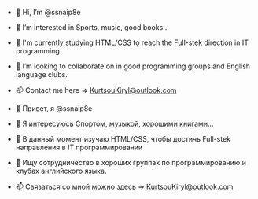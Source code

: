 - 👋 Hi, I’m @ssnaip8e
- 👀 I’m interested in Sports, music, good books...
- 🌱 I'm currently studying HTML/CSS to reach the Full-stek direction in IT programming
- 💞️ I’m looking to collaborate on in good programming groups and English language clubs.
- 📫 Contact me here => KurtsouKiryl@outlook.com


- 👋 Привет, я @ssnaip8e
- 👀 Я интересуюсь Спортом, музыкой, хорошими книгами...
- 🌱 В данный момент изучаю HTML/CSS, чтобы достичь Full-stek направления в IT программировании
- 💞️ Ищу сотрудничество в хороших группах по программированию и клубах английского языка.
- 📫 Связаться со мной можно здесь => KurtsouKiryl@outlook.com


<!---
ssnaip8e/ssnaip8e is a ✨ special ✨ repository because its `README.md` (this file) appears on your GitHub profile.
You can click the Preview link to take a look at your changes.
--->
